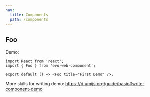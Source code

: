 ```yaml
---
nav:
  title: Components
  path: /components
---
```


## Foo

Demo:

```tsx
import React from 'react';
import { Foo } from 'evo-web-component';

export default () => <Foo title="First Demo" />;
```

More skills for writing demo: https://d.umijs.org/guide/basic#write-component-demo
